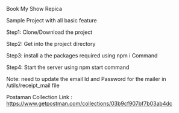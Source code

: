 Book My Show Repica

Sample Project with all basic feature


Step1: Clone/Download the project

Step2: Get into the project directory

Step3: install a the packages required using npm i Command

Step4: Start the server using npm start command


Note: need to update the email Id and Password for the mailer in /utils/receipt_mail file



Postaman Collection Link :  https://www.getpostman.com/collections/03b9cf907bf7b03ab4dc